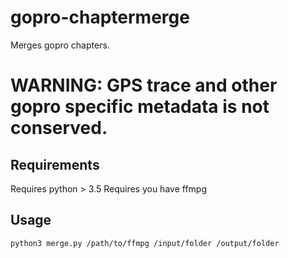 # gopro-chaptermerge
Merges gopro chapters.

# WARNING: GPS trace and other gopro specific metadata is not conserved.

## Requirements

Requires python > 3.5
Requires you have ffmpg

## Usage
```bash
python3 merge.py /path/to/ffmpg /input/folder /output/folder
```
